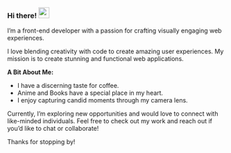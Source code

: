### Hi there! <img src="https://emojis.slackmojis.com/emojis/images/1536351075/4594/blob-wave.gif" width="25"/>

I’m a front-end developer with a passion for crafting visually engaging web experiences. 

I love blending creativity with code to create amazing user experiences. My mission is to create stunning and functional web applications.


**A Bit About Me:**
- I have a discerning taste for coffee.
- Anime and Books have a special place in my heart.
- I enjoy capturing candid moments through my camera lens.

Currently, I’m exploring new opportunities and would love to connect with like-minded individuals. Feel free to check out my work and reach out if you’d like to chat or collaborate!

Thanks for stopping by!
